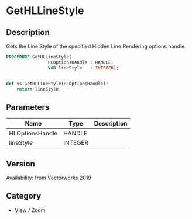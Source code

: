 # GetHLLineStyle

## Description
Gets the Line Style of the specified Hidden Line Rendering options handle.

```pascal
PROCEDURE GetHLLineStyle(
				HLOptionsHandle : HANDLE;
				VAR lineStyle   : INTEGER);
```

```python

def vs.GetHLLineStyle(HLOptionsHandle):
    return lineStyle
```

## Parameters
|Name|Type|Description|
|---|---|---|
|HLOptionsHandle|HANDLE||
|lineStyle|INTEGER||

## Version
Availability: from Vectorworks 2019
## Category
* View / Zoom

